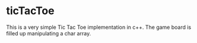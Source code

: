 # ticTacToe

This is a very simple Tic Tac Toe implementation in c++. The game board is filled up manipulating a char array.

